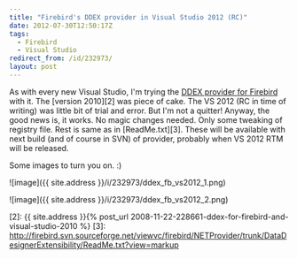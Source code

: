 ```yaml
---
title: "Firebird's DDEX provider in Visual Studio 2012 (RC)"
date: 2012-07-30T12:50:17Z
tags:
  - Firebird
  - Visual Studio
redirect_from: /id/232973/
layout: post
---
```

As with every new Visual Studio, I'm trying the [DDEX provider for Firebird][1] with it. The [version 2010][2] was piece of cake. The VS 2012 (RC in time of writing) was little bit of trial and error. But I'm not a quitter! Anyway, the good news is, it works. No magic changes needed. Only some tweaking of registry file. Rest is same as in [ReadMe.txt][3]. These will be available with next build (and of course in SVN) of provider, probably when VS 2012 RTM will be released.

Some images to turn you on. :)

![image]({{ site.address }}/i/232973/ddex_fb_vs2012_1.png)

![image]({{ site.address }}/i/232973/ddex_fb_vs2012_2.png)

[1]: http://www.firebirdsql.org/en/net-provider/
[2]: {{ site.address }}{% post_url 2008-11-22-228661-ddex-for-firebird-and-visual-studio-2010 %}
[3]: http://firebird.svn.sourceforge.net/viewvc/firebird/NETProvider/trunk/DataDesignerExtensibility/ReadMe.txt?view=markup